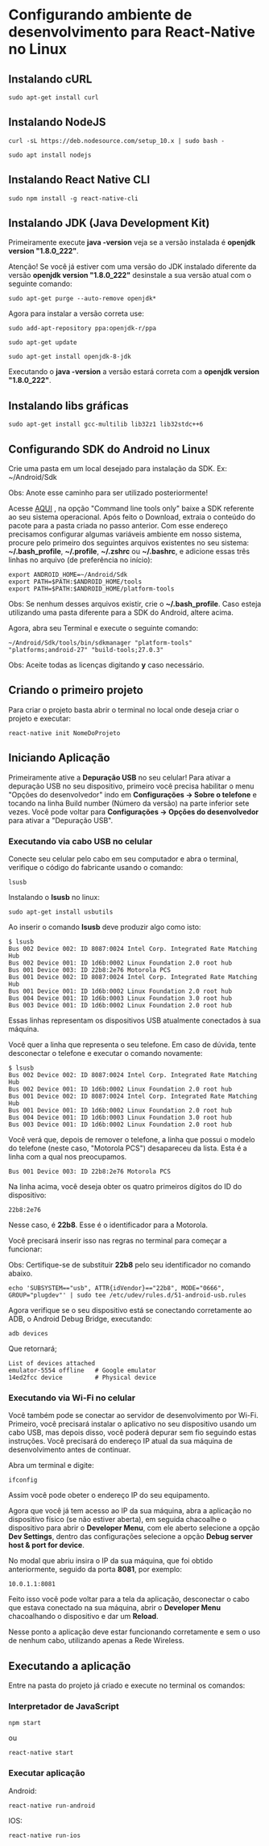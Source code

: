 # Configurando ambiente de desenvolvimento para React-Native no Linux

## Instalando cURL

```
sudo apt-get install curl
```

## Instalando NodeJS

```
curl -sL https://deb.nodesource.com/setup_10.x | sudo bash -

sudo apt install nodejs
```

## Instalando React Native CLI

```
sudo npm install -g react-native-cli
```

## Instalando JDK (Java Development Kit)

Primeiramente execute **java -version** veja se a versão instalada é  **openjdk version "1.8.0_222"**.

Atenção! Se você já estiver com uma versão do JDK instalado diferente da versão **openjdk version "1.8.0_222"** desinstale a sua versão atual com o seguinte comando:

```
sudo apt-get purge --auto-remove openjdk*
```
Agora para instalar a versão correta use:

```
sudo add-apt-repository ppa:openjdk-r/ppa

sudo apt-get update

sudo apt-get install openjdk-8-jdk
```

Executando o **java -version** a versão estará correta com a  **openjdk version "1.8.0_222"**.

## Instalando libs gráficas

```
sudo apt-get install gcc-multilib lib32z1 lib32stdc++6
```

## Configurando SDK do Android no Linux

Crie uma pasta em um local desejado para instalação da SDK. Ex: ~/Android/Sdk

Obs: Anote esse caminho para ser utilizado posteriormente!

Acesse [AQUI](https://developer.android.com/studio/#downloads) , na opção "Command line tools only" baixe a SDK referente ao seu sistema operacional. Após feito o Download, extraia o conteúdo do pacote para a pasta criada no passo anterior. Com esse endereço precisamos configurar algumas variáveis ambiente em nosso sistema, procure pelo primeiro dos seguintes arquivos existentes no seu sistema: **~/.bash_profile**, **~/.profile**, **~/.zshrc** ou **~/.bashrc**, e adicione essas três linhas no arquivo (de preferência no início):

```
export ANDROID_HOME=~/Android/Sdk
export PATH=$PATH:$ANDROID_HOME/tools
export PATH=$PATH:$ANDROID_HOME/platform-tools
```
Obs: Se nenhum desses arquivos existir, crie o **~/.bash_profile**. Caso esteja utilizando uma pasta diferente para a SDK do Android, altere acima.

Agora, abra seu Terminal e execute o seguinte comando:

```
~/Android/Sdk/tools/bin/sdkmanager "platform-tools" "platforms;android-27" "build-tools;27.0.3"
```

Obs: Aceite todas as licenças digitando **y** caso necessário.


## Criando o primeiro projeto

Para criar o projeto basta abrir o terminal no local onde deseja criar o projeto e executar:

```
react-native init NomeDoProjeto
```

## Iniciando Aplicação


Primeiramente ative a **Depuração USB** no seu celular!
Para ativar a depuração USB no seu dispositivo, primeiro você precisa habilitar o menu "Opções do desenvolvedor" indo em **Configurações → Sobre o telefone** e tocando na linha Build number (Número da versão) na parte inferior sete vezes. Você pode voltar para **Configurações → Opções do desenvolvedor** para ativar a "Depuração USB".


### Executando via cabo USB no celular

Conecte seu celular pelo cabo em seu computador e abra o terminal, verifique o código do fabricante usando o comando:

```
lsusb
```
Instalando o **lsusb** no linux:

```
sudo apt-get install usbutils
```
Ao inserir o comando **lsusb** deve produzir algo como isto:

```
$ lsusb
Bus 002 Device 002: ID 8087:0024 Intel Corp. Integrated Rate Matching Hub
Bus 002 Device 001: ID 1d6b:0002 Linux Foundation 2.0 root hub
Bus 001 Device 003: ID 22b8:2e76 Motorola PCS
Bus 001 Device 002: ID 8087:0024 Intel Corp. Integrated Rate Matching Hub
Bus 001 Device 001: ID 1d6b:0002 Linux Foundation 2.0 root hub
Bus 004 Device 001: ID 1d6b:0003 Linux Foundation 3.0 root hub
Bus 003 Device 001: ID 1d6b:0002 Linux Foundation 2.0 root hub
```
Essas linhas representam os dispositivos USB atualmente conectados à sua máquina.

Você quer a linha que representa o seu telefone. Em caso de dúvida, tente desconectar o telefone e executar o comando novamente:

```
$ lsusb
Bus 002 Device 002: ID 8087:0024 Intel Corp. Integrated Rate Matching Hub
Bus 002 Device 001: ID 1d6b:0002 Linux Foundation 2.0 root hub
Bus 001 Device 002: ID 8087:0024 Intel Corp. Integrated Rate Matching Hub
Bus 001 Device 001: ID 1d6b:0002 Linux Foundation 2.0 root hub
Bus 004 Device 001: ID 1d6b:0003 Linux Foundation 3.0 root hub
Bus 003 Device 001: ID 1d6b:0002 Linux Foundation 2.0 root hub
```
Você verá que, depois de remover o telefone, a linha que possui o modelo do telefone (neste caso, "Motorola PCS") desapareceu da lista. Esta é a linha com a qual nos preocupamos.

```
Bus 001 Device 003: ID 22b8:2e76 Motorola PCS
```
Na linha acima, você deseja obter os quatro primeiros dígitos do ID do dispositivo:

```
22b8:2e76
```

Nesse caso, é **22b8**. Esse é o identificador para a Motorola.

Você precisará inserir isso nas regras no terminal para começar a funcionar:

Obs: Certifique-se de substituir **22b8**  pelo seu identificador no comando abaixo.

```
echo 'SUBSYSTEM=="usb", ATTR{idVendor}=="22b8", MODE="0666", GROUP="plugdev"' | sudo tee /etc/udev/rules.d/51-android-usb.rules
```
Agora verifique se o seu dispositivo está se conectando corretamente ao ADB, o Android Debug Bridge, executando:

```
adb devices
```
Que retornará;

```
List of devices attached
emulator-5554 offline   # Google emulator
14ed2fcc device         # Physical device
```

### Executando via Wi-Fi no celular

Você também pode se conectar ao servidor de desenvolvimento por Wi-Fi. Primeiro, você precisará instalar o aplicativo no seu dispositivo usando um cabo USB, mas depois disso, você poderá depurar sem fio seguindo estas instruções. Você precisará do endereço IP atual da sua máquina de desenvolvimento antes de continuar.

Abra um terminal e digite:
```
ifconfig 
```
Assim você pode obeter o endereço IP do seu equipamento.

Agora que você já tem acesso ao IP da sua máquina, abra a aplicação no dispositivo físico (se não estiver aberta), em seguida chacoalhe o dispositivo para abrir o **Developer Menu**, com ele aberto selecione a opção **Dev Settings**, dentro das configurações selecione a opção **Debug server host & port for device**.

No modal que abriu insira o IP da sua máquina, que foi obtido anteriormente, seguido da porta **8081**, por exemplo:

```
10.0.1.1:8081
```
Feito isso você pode voltar para a tela da aplicação, desconectar o cabo que estava conectado na sua máquina, abrir o **Developer Menu** chacoalhando o dispositivo e dar um **Reload**.

Nesse ponto a aplicação deve estar funcionando corretamente e sem o uso de nenhum cabo, utilizando apenas a Rede Wireless.


## Executando a aplicação

Entre na pasta do projeto já criado e execute no terminal os comandos:

### Interpretador de JavaScript
```
npm start
```
ou 
```
react-native start
```
### Executar aplicação

Android:
```
react-native run-android
```
IOS:
```
react-native run-ios
```
